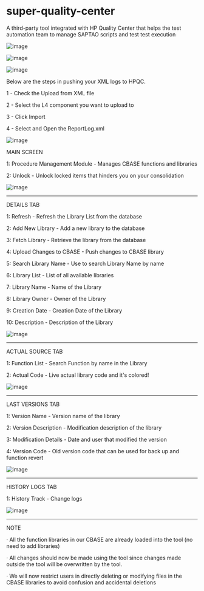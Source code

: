 # super-quality-center
A third-party tool integrated with HP Quality Center that helps the test automation team to manage SAPTAO scripts and test test execution 

![image](https://user-images.githubusercontent.com/65001113/128193305-d18a6d3e-70ff-4175-b2b3-67b2c9bf202f.png)

![image](https://user-images.githubusercontent.com/65001113/128193593-24fdffad-988b-4686-af0c-5783176e8e55.png)

![image](https://user-images.githubusercontent.com/65001113/128193651-0b8b978c-f38f-4836-b85d-bd25f5775afc.png)

Below are the steps in pushing your XML logs to HPQC.

1 - Check the Upload from XML file

2 - Select the L4 component you want to upload to

3 - Click Import

4 - Select and Open the ReportLog.xml

![image](https://user-images.githubusercontent.com/65001113/128193721-f2b2962e-1cff-4c4a-8de9-16b334c47e8b.png)



MAIN SCREEN

1: Procedure Management Module - Manages CBASE functions and libraries

2: Unlock - Unlock locked items that hinders you on your consolidation

![image](https://user-images.githubusercontent.com/65001113/128193212-ea98f560-ef02-4299-b5ec-8ab5f6f8d24e.png)

__________________________________________________________________________________________________________

DETAILS TAB

1: Refresh - Refresh the Library List from the database

2: Add New Library - Add a new library to the database

3: Fetch Library - Retrieve the library from the database

4: Upload Changes to CBASE - Push changes to CBASE library

5: Search Library Name - Use to search Library Name by name

6: Library List - List of all available libraries

7: Library Name - Name of the Library

8: Library Owner - Owner of the Library

9: Creation Date - Creation Date of the Library

10: Description - Description of the Library

![image](https://user-images.githubusercontent.com/65001113/128193360-5dd7aee4-5c81-4b6b-bff8-c32bc45df3e4.png)

__________________________________________________________________________________________________________

ACTUAL SOURCE TAB

1: Function List - Search Function by name in the Library

2: Actual Code - Live actual library code and it's colored!

![image](https://user-images.githubusercontent.com/65001113/128193385-f79365b6-ba0b-4134-bcce-9bdc8f62624d.png)

__________________________________________________________________________________________________________

LAST VERSIONS TAB

1: Version Name - Version name of the library

2: Version Description - Modification description of the library

3: Modification Details - Date and user that modified the version

4: Version Code - Old version code that can be used for back up and function revert

 
![image](https://user-images.githubusercontent.com/65001113/128193413-0a8dbf8d-e8c6-4012-8e8b-2fc89059a5a8.png)


__________________________________________________________________________________________________________

HISTORY LOGS TAB

1: History Track - Change logs

![image](https://user-images.githubusercontent.com/65001113/128193444-19e519f6-0cd7-44a6-8368-8caadf8d155e.png)


__________________________________________________________________________________________________________

 

NOTE

·         All the function libraries in our CBASE are already loaded into the tool (no need to add libraries)

·         All changes should now be made using the tool since changes made outside the tool will be overwritten by the tool.

·         We will now restrict users in directly deleting or modifying files in the CBASE libraries to avoid confusion and accidental deletions
